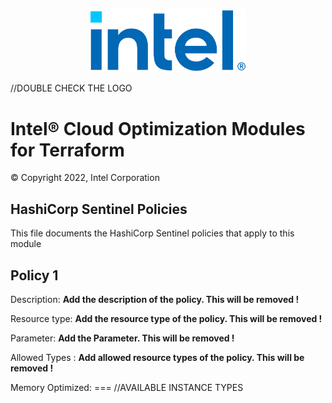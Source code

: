 <p align="center">
  <img src="./images/logo-classicblue-800px.png" alt="Intel Logo" width="250"/>
</p>  //DOUBLE CHECK THE LOGO

# Intel® Cloud Optimization Modules for Terraform  

© Copyright 2022, Intel Corporation

## HashiCorp Sentinel Policies

This file documents the HashiCorp Sentinel policies that apply to this module

## Policy 1

Description: **Add the description of the policy. This will be removed !**

Resource type:  **Add the resource type of the policy. This will be removed !**

Parameter:  **Add the Parameter. This will be removed !**

Allowed Types :  **Add allowed resource types of the policy. This will be removed !**

Memory Optimized: === //AVAILABLE INSTANCE TYPES